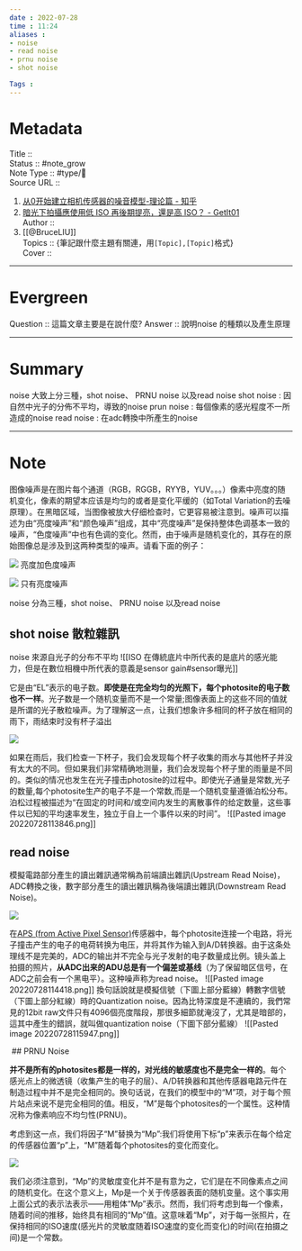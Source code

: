 ```yaml
---
date : 2022-07-28
time : 11:24
aliases :
- noise 
- read noise 
- prnu noise 
- shot noise 

Tags : 
---
```

# Metadata
Title :: <br>
Status :: #note_grow <br>
Note Type :: #type/📰<br>
Source URL :: 
1. [从0开始建立相机传感器的噪音模型-理论篇 - 知乎](https://zhuanlan.zhihu.com/p/363366030)
2. [暗光下拍攝應使用低 ISO 再後期提亮，還是高 ISO？ - GetIt01](https://www.getit01.com/p20190322131462389/)<br>
Author :: 
1. [[@BruceLIU]]<br>
Topics :: {筆記跟什麼主題有關連，用`[Topic],[Topic]`格式}<br>
Cover ::

---
# Evergreen
Question :: 這篇文章主要是在說什麼?
Answer :: 說明noise 的種類以及產生原理

---

# Summary
noise 大致上分三種，shot  noise、 PRNU noise 以及read noise
shot  noise : 因自然中光子的分佈不平均，導致的noise 
prun noise : 每個像素的感光程度不一所造成的noise 
read noise : 在adc轉換中所產生的noise 

---

# Note

图像噪声是在图片每个通道（RGB，RGGB，RYYB，YUV。。。）像素中亮度的随机变化，像素的期望本应该是均匀的或者是变化平缓的（如Total Variation的去噪原理）。在黑暗区域，当图像被放大仔细检查时，它更容易被注意到。噪声可以描述为由“亮度噪声”和“颜色噪声”组成，其中“亮度噪声”是保持整体色调基本一致的噪声，“色度噪声”中也有色调的变化。然而，由于噪声是随机变化的，其存在的原始图像总是涉及到这两种类型的噪声。请看下面的例子：

![](https://pic3.zhimg.com/80/v2-bc932233032234baee4958e55a8c797a_720w.jpg)
亮度加色度噪声

![](https://pic1.zhimg.com/80/v2-6eed153bb7d9227c3b78a7913be612f4_720w.jpg)
只有亮度噪声

noise 分為三種，shot  noise、 PRNU noise 以及read noise 

## shot noise 散粒雜訊
noise 來源自光子的分布不平均
![[ISO 在傳統底片中所代表的是底片的感光能力，但是在數位相機中所代表的意義是sensor gain#sensor曝光]]

它是由“EL”表示的电子数。**即使是在完全均匀的光照下，每个photosite的电子数也不一样**。光子数是一个随机变量而不是一个常量;图像表面上的这些不同的值就是所谓的光子散粒噪声。为了理解这一点，让我们想象许多相同的杯子放在相同的雨下，雨结束时没有杯子溢出

![](https://pic1.zhimg.com/80/v2-e656bd884ddc21aaf39103535513497c_720w.jpg)

如果在雨后，我们检查一下杯子，我们会发现每个杯子收集的雨水与其他杯子并没有太大的不同。但如果我们非常精确地测量，我们会发现每个杯子里的雨量是不同的。类似的情况也发生在光子撞击photosite的过程中。即使光子通量是常数,光子的数量,每个photosite生产的电子不是一个常数,而是一个随机变量遵循泊松分布。泊松过程被描述为“在固定的时间和/或空间内发生的离散事件的给定数量，这些事件以已知的平均速率发生，独立于自上一个事件以来的时间”。
![[Pasted image 20220728113846.png]]

## read noise 
模擬電路部分產生的讀出雜訊通常稱為前端讀出雜訊(Upstream Read Noise)，ADC轉換之後，數字部分產生的讀出雜訊稱為後端讀出雜訊(Downstream Read Noise)。

![](https://i1.wp.com/pic2.zhimg.com/50/v2-d5c0219737aaa3334dee5e38166753bb_hd.jpg)

在[APS (from Active Pixel Sensor)](https://zhuanlan.zhihu.com/p/363366030/h%3Cb%3Et%3C/b%3Etp://e%3Cb%3En%3C/b%3E.wiki%3Cb%3Ep%3C/b%3Eedia.org/wiki/Active_pixel_sensor)传感器中，每个photosite连接一个电路，将光子撞击产生的电子的电荷转换为电压，并将其作为输入到A/D转换器。由于这条处理线不是完美的，ADC的输出并不完全与光子发射的电子数量成比例。镜头盖上拍摄的照片，**从ADC出来的ADU总是有一个偏差或基线**（为了保留暗区信号，在ADC之前会有一个黑电平）。这种噪声称为read noise。
![[Pasted image 20220728114418.png]]
換句話說就是模擬信號（下圖上部分藍線）轉數字信號（下圖上部分紅線）時的Quantization noise。因為比特深度是不連續的，我們常見的12bit raw文件只有4096個亮度階段，那很多細節就淹沒了，尤其是暗部的，這其中產生的錯誤，就叫做quantization noise（下圖下部分藍線）
![[Pasted image 20220728115947.png]] 

 ## PRNU Noise

**并不是所有的photosites都是一样的，对光线的敏感度也不是完全一样的**。每个感光点上的微透镜（收集产生的电子的层）、A/D转换器和其他传感器电路元件在制造过程中并不是完全相同的。换句话说，在我们的模型中的“M”项，对于每个照片站点来说不是完全相同的值。相反，“M”是每个photosites的一个属性。这种情况称为像素响应不均匀性(PRNU)。

考虑到这一点，我们将因子“M”替换为“Mp”:我们将使用下标“p”来表示在每个给定的传感器位置“p”上，“M”随着每个photosites的变化而变化。

![](https://pic2.zhimg.com/80/v2-e0ff21db1482d8a8316d324bb4d50829_720w.jpg)

我们必须注意到，“Mp”的灵敏度变化并不是有意为之，它们是在不同像素点之间的随机变化。在这个意义上，Mp是一个关于传感器表面的随机变量。这个事实用上面公式的表示法表示——用粗体“Mp”表示。然而，我们将考虑到每一个像素，随着时间的推移，始终具有相同的“Mp”值。这意味着“Mp”，对于每一张照片，在保持相同的ISO速度(感光片的灵敏度随着ISO速度的变化而变化)的时间(在拍摄之间)是一个常数。